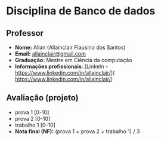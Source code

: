 # Disciplina de Banco de dados


## Professor

* **Nome:** Allan (Allainclair Flausino dos Santos)
* **Email:** allainclair@gmail.com
* **Graduação:** Mestre em Ciência da computação
* **Informações profissionais**: [LinkeIn - https://www.linkedin.com/in/allainclair/](
  https://www.linkedin.com/in/allainclair/)

## Avaliação (projeto)

* prova 1 [0-10]
* prova 2 [0-10]
* trabalho 1 [0-10]
* **Nota final (NF):** (prova 1 + prova 2 + trabalho 1) / 3